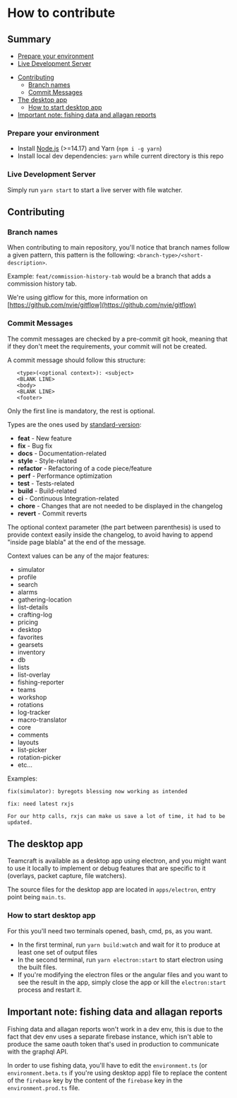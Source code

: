 # How to contribute

## Summary
* [Prepare your environment](#prepare-your-environment)
* [Live Development Server](#live-development-server)
- [Contributing](#contributing)
  * [Branch names](#branch-names)
  * [Commit Messages](#commit-messages)
- [The desktop app](#the-desktop-app)
  * [How to start desktop app](#how-to-start-desktop-app)
- [Important note: fishing data and allagan reports](#important-note--fishing-data-and-allagan-reports)



### Prepare your environment
* Install [Node.js](http://nodejs.org/) (>=14.17) and Yarn (`npm i -g yarn`)
* Install local dev dependencies: `yarn` while current directory is this repo

### Live Development Server

Simply run `yarn start` to start a live server with file watcher.

## Contributing

### Branch names

When contributing to main repository, you'll notice that branch names follow a given pattern,
this pattern is the following: `<branch-type>/<short-description>`.

Example: `feat/commission-history-tab` would be a branch that adds a commission history tab.

We're using gitflow for this, more information on [https://github.com/nvie/gitflow](https://github.com/nvie/gitflow)

### Commit Messages
 The commit messages are checked by a pre-commit git hook, meaning that if they don't meet the requirements, 
 your commit will not be created.
 
 A commit message should follow this structure:
 ```
    <type>(<optional context>): <subject>
    <BLANK LINE>
    <body>
    <BLANK LINE>
    <footer>
 ```
 
 Only the first line is mandatory, the rest is optional.
 
 Types are the ones used by [standard-version](https://github.com/conventional-changelog/standard-version):
 
 - **feat** - New feature
 - **fix** - Bug fix
 - **docs** - Documentation-related
 - **style** - Style-related
 - **refactor** - Refactoring of a code piece/feature
 - **perf** - Performance optimization
 - **test** - Tests-related
 - **build** - Build-related
 - **ci** - Continuous Integration-related
 - **chore** - Changes that are not needed to be displayed in the changelog
 - **revert** - Commit reverts
 
 The optional context parameter (the part between parenthesis) is used to provide context
 easily inside the changelog, to avoid having to append "inside page blabla" at the end of the message.
 
 Context values can be any of the major features:
 
  - simulator
  - profile
  - search
  - alarms
  - gathering-location
  - list-details
  - crafting-log
  - pricing
  - desktop
  - favorites
  - gearsets
  - inventory
  - db
  - lists
  - list-overlay
  - fishing-reporter
  - teams
  - workshop
  - rotations
  - log-tracker
  - macro-translator
  - core
  - comments
  - layouts
  - list-picker
  - rotation-picker
  - etc...
 
 Examples:
 
 `fix(simulator): byregots blessing now working as intended`
 
 ```
 fix: need latest rxjs
 
 For our http calls, rxjs can make us save a lot of time, it had to be updated.
 ```


## The desktop app

Teamcraft is available as a desktop app using electron, and you might want to use it locally to implement or debug features that are specific to it (overlays, packet capture, file watchers).

The source files for the desktop app are located in `apps/electron`, entry point being `main.ts`.

### How to start desktop app

For this you'll need two terminals opened, bash, cmd, ps, as you want.

 - In the first terminal, run `yarn build:watch` and wait for it to produce at least one set of output files
 - In the second terminal, run `yarn electron:start` to start electron using the built files.
 - If you're modifying the electron files or the angular files and you want to see the result in the app, simply close the app or kill the `electron:start` process and restart it.

## Important note: fishing data and allagan reports

Fishing data and allagan reports won't work in a dev env, this is due to the fact that dev env uses a separate firebase instance, which isn't able to produce the same oauth token that's used in production to communicate with the graphql API. 

In order to use fishing data, you'll have to edit the `environment.ts` (or `environment.beta.ts` if you're using desktop app) file to replace the content of the `firebase` key by the content of the `firebase` key in the `environment.prod.ts` file.

